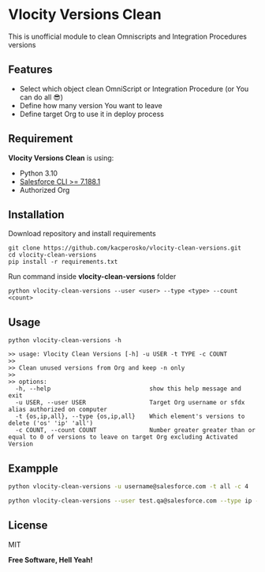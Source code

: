 # Vlocity Versions Clean

This is unofficial module to clean Omniscripts and Integration Procedures versions


## Features

- Select which object clean OmniScript or Integration Procedure (or You can do all 😎)
- Define how many version You want to leave
- Define target Org to use it in deploy process

## Requirement

**Vlocity Versions Clean** is using:

- Python 3.10
- [Salesforce CLI >= 7.188.1](https://developer.salesforce.com/tools/sfdxcli)
- Authorized Org


## Installation



Download repository and install requirements
```commandline
git clone https://github.com/kacperosko/vlocity-clean-versions.git
cd vlocity-clean-versions
pip install -r requirements.txt 
```

Run command inside **vlocity-clean-versions** folder

```commandline
python vlocity-clean-versions --user <user> --type <type> --count <count>
```

## Usage

```commandline
python vlocity-clean-versions -h
              
>> usage: Vlocity Clean Versions [-h] -u USER -t TYPE -c COUNT
>> 
>> Clean unused versions from Org and keep -n only
>> 
>> options:
  -h, --help                            show this help message and exit
  -u USER, --user USER                  Target Org username or sfdx alias authorized on computer
  -t {os,ip,all}, --type {os,ip,all}    Which element's versions to delete ('os' 'ip' 'all')
  -c COUNT, --count COUNT               Number greater greater than or equal to 0 of versions to leave on target Org excluding Activated Version
```

## Exampple
```sh
python vlocity-clean-versions -u username@salesforce.com -t all -c 4
```

```sh
python vlocity-clean-versions --user test.qa@salesforce.com --type ip --count 1
```


## License

MIT

**Free Software, Hell Yeah!**

